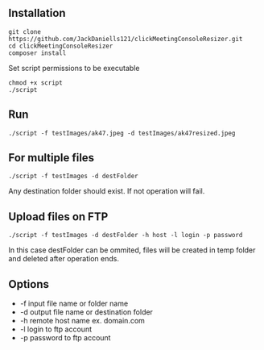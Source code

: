 
## Installation
```
git clone https://github.com/JackDaniells121/clickMeetingConsoleResizer.git
cd clickMeetingConsoleResizer
composer install
```

Set script permissions to be executable
```
chmod +x script
./script
```
## Run

```
./script -f testImages/ak47.jpeg -d testImages/ak47resized.jpeg
```

## For multiple files 

```
./script -f testImages -d destFolder
```

Any destination folder should exist. If not operation will fail.

## Upload files on FTP

```
./script -f testImages -d destFolder -h host -l login -p password
```

In this case destFolder can be ommited, files will be created in temp folder and deleted after operation ends. 

## Options

 - -f input file name or folder name
 - -d output file name or destination folder
 - -h remote host name ex. domain.com
 - -l login to ftp account 
 - -p password to ftp account
